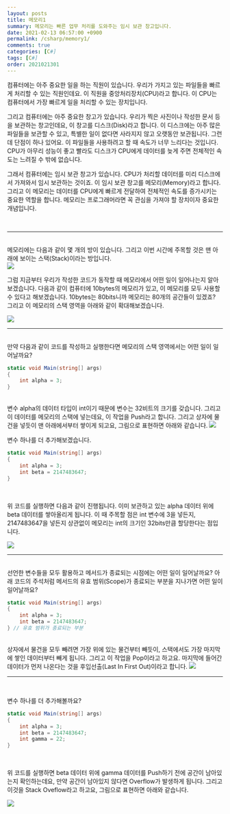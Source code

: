 ```yaml
---
layout: posts
title: 메모리1
summary: 메모리는 빠른 업무 처리를 도와주는 임시 보관 창고입니다.
date: 2021-02-13 06:57:00 +0900
permalink: /csharp/memory1/
comments: true
categories: [C#]
tags: [C#]
order: 2021021301
---
```


컴퓨터에는 아주 중요한 일을 하는 직원이 있습니다. 우리가 가지고 있는 파일들을 빠르게 처리할 수 있는 직원인데요. 이 직원을 중앙처리장치(CPU)라고 합니다. 이 CPU는 컴퓨터에서 가장 빠르게 일을 처리할 수 있는 장치입니다.

그리고 컴퓨터에는 아주 중요한 창고가 있습니다. 우리가 찍은 사진이나 작성한 문서 등을 보관하는 창고인데요, 이 창고를 디스크(Disk)라고 합니다. 이 디스크에는 아주 많은 파일들을 보관할 수 있고, 특별한 일이 없다면 사라지지 않고 오랫동안 보관됩니다. 그런데 단점이 하나 있어요. 이 파일들을 사용하려고 할 때 속도가 너무 느리다는 것입니다. CPU가 아무리 성능이 좋고 빨라도 디스크가 CPU에게 데이터를 늦게 주면 전체적인 속도는 느려질 수 밖에 없습니다.

그래서 컴퓨터에는 임시 보관 창고가 있습니다. CPU가 처리할 데이터를 미리 디스크에서 가져와서 임시 보관하는 것이죠. 이 임시 보관 창고를 메모리(Memory)라고 합니다. 그리고 이 메모리는 데이터를 CPU에게 빠르게 전달하여 전체적인 속도를 증가시키는 중요한 역할을 합니다. 메모리는 프로그래머라면 꼭 관심을 가져야 할 장치이자 중요한 개념입니다.

<br />

---
<br />
메모리에는 다음과 같이 몇 개의 방이 있습니다. 그리고 이번 시간에 주목할 것은 맨 아래에 보이는 스택(Stack)이라는 방입니다.
<br />

<img src="{{ site.baseurl }}/assets/img/posts/csharp/memory/memory1.svg" />
<br />

그럼 지금부터 우리가 작성한 코드가 동작할 때 메모리에서 어떤 일이 일어나는지 알아보겠습니다. 다음과 같이 컴퓨터에 10bytes의 메모리가 있고, 이 메모리를 모두 사용할 수 있다고 해보겠습니다. 10bytes는 80bits니까 메모리는 80개의 공간들이 있겠죠? 그리고 이 메모리의 스택 영역을 아래와 같이 확대해보겠습니다.
<br />

<img src="{{ site.baseurl }}/assets/img/posts/csharp/memory/memoy_stack_80.svg" />
<br />

---
<br />
만약 다음과 같이 코드를 작성하고 실행한다면 메모리의 스택 영역에서는 어떤 일이 일어날까요?

```cs
static void Main(string[] args)
{
    int alpha = 3;
}
```
<br />
변수 alpha의 데이터 타입이 int이기 때문에 변수는 32비트의 크기를 갖습니다. 그리고 이 데이터를 메모리의 스택에 넣는데요, 이 작업을 Push라고 합니다. 그리고 상자에 물건을 넣듯이 맨 아래에서부터 쌓이게 되고요, 그림으로 표현하면 아래와 같습니다.

<img src="{{ site.baseurl }}/assets/img/posts/csharp/memory/memoy_stack_80_push1.svg" />
<br />

변수 하나를 더 추가해보겠습니다.

```cs
static void Main(string[] args)
{
    int alpha = 3;
    int beta = 2147483647;
}
```
<br />

위 코드를 실행하면 다음과 같이 진행됩니다. 이미 보관하고 있는 alpha 데이터 위에 beta 데이터를 쌓아올리게 됩니다. 이 때 주목할 점은 int 변수에 3을 넣든지, 2147483647을 넣든지 상관없이 메모리는 int의 크기인 32bits만큼 할당한다는 점입니다.

<img src="{{ site.baseurl }}/assets/img/posts/csharp/memory/memoy_stack_80_push2.svg" />
<br />

---
<br />
선언한 변수들을 모두 활용하고 메서드가 종료되는 시점에는 어떤 일이 일어날까요? 아래 코드의 주석처럼 메서드의 유효 범위(Scope)가 종료되는 부분을 지나가면 어떤 일이 일어날까요?

```cs
static void Main(string[] args)
{
    int alpha = 3;
    int beta = 2147483647;
} // 유효 범위가 종료되는 부분
```
<br />
상자에서 물건을 모두 빼려면 가장 위에 있는 물건부터 빼듯이, 스택에서도 가장 마지막에 쌓인 데이터부터 빼게 됩니다. 그리고 이 작업을 Pop이라고 하고요. 마지막에 들어간 데이터가 먼저 나온다는 것을 후입선출(Last In First Out)이라고 합니다.

<img src="{{ site.baseurl }}/assets/img/posts/csharp/memory/memoy_stack_80_pop.svg" />
<br />

---
<br />

변수 하나를 더 추가해볼까요?

```cs
static void Main(string[] args)
{
    int alpha = 3;
    int beta = 2147483647;
    int gamma = 22;
}
```
<br />

위 코드를 실행하면 beta 데이터 위에 gamma 데이터를 Push하기 전에 공간이 남아있는지 확인하는데요, 만약 공간이 남아있지 않다면 Overflow가 발생하게 됩니다. 그리고 이것을 Stack Oveflow라고 하고요, 그림으로 표현하면 아래와 같습니다.

<img src="{{ site.baseurl }}/assets/img/posts/csharp/memory/memoy_stack_80_push3.svg" />